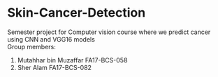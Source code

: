 # Skin-Cancer-Detection
Semester project for Computer vision course where we predict cancer using CNN and VGG16 models
<br>Group members:<br>
1. Mutahhar bin Muzaffar FA17-BCS-058
2. Sher Alam FA17-BCS-082